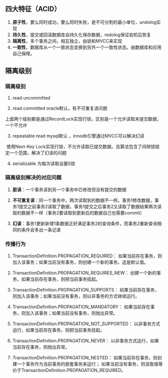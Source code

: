 ## 四大特征（ACID）

1. **原子性**，要么同时成功，要么同时失败，是不可分割的最小单位，undolog实现
2. **持久性**，提交或回滚数据库会持久化保存数据，redolog保证宕机后恢复
3. **隔离性**，多个事务之间，相互独立，由锁和MVCC来实现
4. **一致性**，数据库从一个一致状态变换到另外一个一致性状态。由数据库和应用自己保障。

## 隔离级别

### 隔离级别

1. read uncommitted 

2. read committed   oracle默认，有不可重复读问题

​	上面两个级别都是通过RecordLock实现行锁，区别是一个允许读取未提交数据，一个不允许

3. repeatable read    mysql默认 ，innodb引擎通过MVCC可以解决幻读

​	使用Next-Key Lock实现行锁，不允许读取已提交数据。且算法包含了间隙锁锁定一个范围，解决了幻读的问题

4. serializable 为每次读取设置S锁

### 隔离级别解决的对应问题

1. **脏读**：一个事务读到另一个事务中已修改但没有提交的数据 

2. **不可重复读**：同一个事务中，两次读取到的数据不一样。事务1修改数据，事务1提交之前事务2读取了数据，事务1提交之后事务2又读取了数据结果两次读取的数据不一样（事务2要读取到更新后的数据自己也需要commit）

3. **幻读**：事务1更新新增1条数据正好满足事务2的查询条件，而事务2重新查询相同的条件会多出一条记录 

### 传播行为

1. TransactionDefinition.PROPAGATION_REQUIRED：
   如果当前存在事务，则加入该事务；如果当前没有事务，则创建一个新的事务。这是默认值。

2. TransactionDefinition.PROPAGATION_REQUIRES_NEW：
   创建一个新的事务，如果当前存在事务，则把当前事务挂起。

3. TransactionDefinition.PROPAGATION_SUPPORTS：
   如果当前存在事务，则加入该事务；如果当前没有事务，则以非事务的方式继续运行。

4. TransactionDefinition.PROPAGATION_MANDATORY：
   如果当前存在事务，则加入该事务；如果当前没有事务，则抛出异常。

   

5. TransactionDefinition.PROPAGATION_NOT_SUPPORTED：
   以非事务方式运行，如果当前存在事务，则把当前事务挂起。

6. TransactionDefinition.PROPAGATION_NEVER：
   以非事务方式运行，如果当前存在事务，则抛出异常。

   

7. TransactionDefinition.PROPAGATION_NESTED：
   如果当前存在事务，则创建一个事务作为当前事务的嵌套事务来运行；
   如果当前没有事务，则该取值等价于TransactionDefinition.PROPAGATION_REQUIRED。

